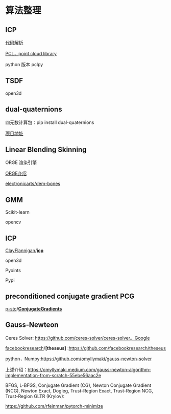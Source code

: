 # 算法整理

## ICP

[代码解析](https://blog.csdn.net/fuxingyin/article/details/51505854#:~:text=GPU%20%E6%9E%81%E5%B0%8F%E5%8C%96%20ICP%20%E7%AE%97%E6%B3%95%E4%B8%AD%E7%9A%84%E7%9B%AE%E6%A0%87%E5%87%BD%E6%95%B0%20KinectFusion%20%E4%B8%AD%20ICP%20%E9%87%87%E7%94%A8%E6%9E%81%E5%B0%8F%E5%8C%96%E7%82%B9%E5%88%B0%E5%B9%B3%E9%9D%A2%E7%9A%84%E8%B7%9D%E7%A6%BB%EF%BC%8C%E8%AE%A1%E7%AE%97%E4%B8%A4%E5%B8%A7%E4%B9%8B%E9%97%B4%E7%9A%84%E4%BD%8D%E5%A7%BF%E5%8F%98%E6%8D%A2%EF%BC%8CICP,b%20%E8%AE%A1%E7%AE%97%E4%B8%A4%E5%B8%A7%E4%B9%8B%E9%97%B4%E7%9A%84%E4%BD%8D%E5%A7%BF%E5%8F%98%E6%8D%A2%EF%BC%8C%E5%85%B6%E4%B8%AD%20C%20C%20%E5%92%8C%20b%20b%20%E7%9A%84%E8%A1%A8%E8%BE%BE%E5%BC%8F%E4%B8%BA%EF%BC%9A)

[PCL，point cloud library](https://github.com/PointCloudLibrary/pcl/tree/pcl-1.9.1) 

python 版本 pclpy

## TSDF

open3d

## dual-quaternions

四元数计算包：pip install dual-quaternions

[项目地址](https://github.com/Achllle/dual_quaternions)



## Linear Blending Skinning

ORGE 渲染引擎

[ORGE介绍](https://zhuanlan.zhihu.com/p/113368993)

[electronicarts/dem-bones](https://github.com/electronicarts/dem-bones)

## GMM

Scikit-learn

opencv

## ICP

[ClayFlannigan](https://github.com/ClayFlannigan)/**[icp](https://github.com/ClayFlannigan/icp)**

open3d

Pyoints

Pypi

## preconditioned conjugate gradient PCG

[p-sto](https://github.com/p-sto)/**[ConjugateGradients](https://github.com/p-sto/ConjugateGradients)**

## Gauss-Newteon

Ceres Solver: https://github.com/ceres-solver/ceres-solver。Google

[facebookresearch](https://github.com/facebookresearch)/**[theseus]** :https://github.com/facebookresearch/theseus

python，Numpy:https://github.com/omyllymaki/gauss-newton-solver

上述介绍：https://omyllymaki.medium.com/gauss-newton-algorithm-implementation-from-scratch-55ebe56aac2e



BFGS, L-BFGS, Conjugate Gradient (CG), Newton Conjugate Gradient (NCG), Newton Exact, Dogleg, Trust-Region Exact, Trust-Region NCG, Trust-Region GLTR (Krylov):

https://github.com/rfeinman/pytorch-minimize